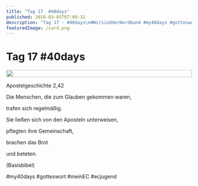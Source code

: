 ```yaml
---
title: "Tag 17  #40days"
published: 2018-03-05T07:00:31
description: "Tag 17 - #40days\n#WirsindderNordbund #my40days #gotteswort #meinEC #ecjugend"
featuredImage: /card.png
---
```


# Tag 17  #40days

<div style="display: grid; grid-template-columns: repeat(1, 1fr); grid-gap: 5px;">
<img src="/old/40DAYS_03-05_IN-tag-17.jpg" alt width="100%">
</div>

Apostelgeschichte 2,42

Die Menschen, die zum Glauben gekommen waren,

trafen sich regelmäßig.

Sie ließen sich von den Aposteln unterweisen,

pflegten ihre Gemeinschaft,

brachen das Brot

und beteten.

(Basisbibel)

#my40days #gotteswort #meinEC #ecjugend